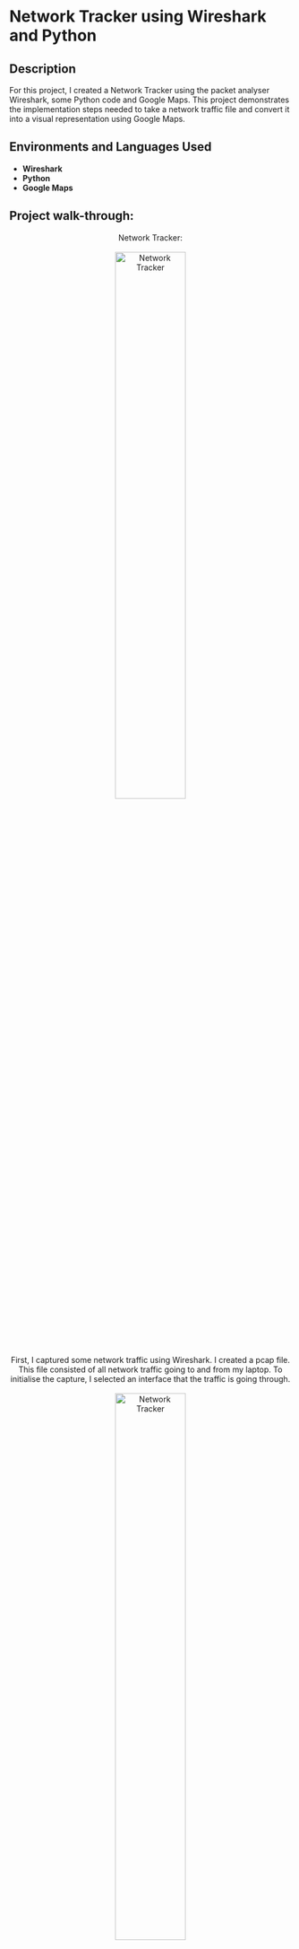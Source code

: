<h1>Network Tracker using Wireshark and Python</h1>

<h2>Description</h2>
For this project, I created a Network Tracker using the packet analyser Wireshark, some Python code and Google Maps. This project demonstrates the implementation steps needed to take a network traffic file and convert it into a visual representation using Google Maps.
<br />

<h2>Environments and Languages Used</h2>

- <b>Wireshark</b>
- <b>Python</b>
- <b>Google Maps</b> 


<h2>Project walk-through:</h2>

<p align="center">
Network Tracker: <br/>
<br />
<img src="https://i.ibb.co/tcc9nNr/Image0.png" height="50%" width="50%" alt="Network Tracker"/>
<br />
<br />
First, I captured some network traffic using Wireshark. I created a pcap file. This file consisted of all network traffic going to and from my laptop. To initialise the capture, I selected an interface that the traffic is going through. <br/>
<br />
<img src="https://i.ibb.co/bWmf5dV/Image1.png" height="50%" width="50%" alt="Network Tracker"/>
<p align="center">
After capturing some packets in Wireshark, I exported them in pcap format. <br/>
<br />
<img src="https://miro.medium.com/v2/resize:fit:640/format:webp/1*mcmjDxqGX03hDW-QA2-eJg.png" height="50%" width="50%" alt="Network Tracker"/>
<br />
  <br />
Next was to implement code. A variable is declared with the GeoLiteCity database. The main method will open the captured data along with creating the header and footer of the KML file, which is the output file that will be uploaded to Google Maps. Next I added a method that looped over the captured network data and extracted the IP’s. The application will loop over our pcap data and extract source and destination IP adresses of each captured network packet. The IP addresses can’t be used alone as input to Google Maps, the code needs to attach a Geo location.  <br/>
<br />
<img src="https://i.ibb.co/Fnwwjd1/Image3.png" height="50%" width="50%" alt="Network Tracker"/>
<br />
<br />
After the KML file is created from Python, we create a new map at www.google.com/mymaps/. A new layer is imported with the KML file previously created. <br/>
<br />
<img src="https://i.ibb.co/TKzTpN8/Image4.png" height="50%" width="50%" alt="Network Tracker"/>
<br />
<br />
Once the file is uploaded, the network traffic from the captured data will be displayed on the map.<br/>
<br />
<img src="https://i.ibb.co/CPdPFHS/Image5.png" height="50%" width="50%" alt="Network Tracker"/>
<br />
  <br />
 Thank you for reading this project.
</p>

<!--
 ```diff
- text in red
+ text in green
! text in orange
# text in gray
@@ text in purple (and bold)@@
```
--!>
